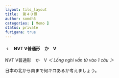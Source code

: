 ```yaml
---
layout: tils_layout
title:  第４０課
author: sondh5
categories: [ Memo ]
status: private
furigana: true
---
```


#### ⒈　NVT V普通形　か　V
<ct>NVT V普通形　か　V </ct>
*＜ Lồng nghi vấn từ vào 1 câu ＞*

日本の北から南まで何キロあるか考えましょう。
